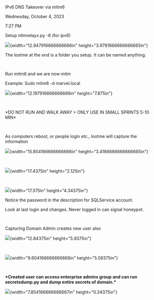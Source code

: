 IPv6 DNS Takeover via mitm6

Wednesday, October 4, 2023

7:27 PM

Setup ntlmrelayx.py -6 (for ipv6)

![](010_IPv6_DNS_Takeover_via_mitm6_000.png){width="12.947916666666666in" height="3.9791666666666665in"}

The lootme at the end is a folder you setup. It can be named anything.

 

Run mitm6 and we are now mitm

Example: Sudo mitm6 -d marvel.local

![](010_IPv6_DNS_Takeover_via_mitm6_001.png){width="12.197916666666666in" height="7.875in"}

 

\*DO NOT RUN AND WALK AWAY \> ONLY USE IN SMALL SPRINTS 5-10 MIN\*

 

As computers reboot, or people login etc., lootme will capture the information

![](010_IPv6_DNS_Takeover_via_mitm6_002.png){width="15.854166666666666in" height="3.4166666666666665in"}

 

![](010_IPv6_DNS_Takeover_via_mitm6_003.png){width="17.4375in" height="2.125in"}

 

![](010_IPv6_DNS_Takeover_via_mitm6_004.png){width="17.375in" height="4.34375in"}

Notice the password in the description for SQLService account.

Look at last login and changes. Never logged in can signal honeypot.

 

Capturing Domain Admin creates new user also

![](010_IPv6_DNS_Takeover_via_mitm6_005.png){width="12.84375in" height="5.9375in"}

 

![](010_IPv6_DNS_Takeover_via_mitm6_006.png){width="9.604166666666666in" height="5.59375in"}

 

**\*Created user can access enterprise admins group and can run secretsdump.py and dump entire secrets of domain.\***

![](media/image8.png){width="7.854166666666667in" height="0.34375in"}
